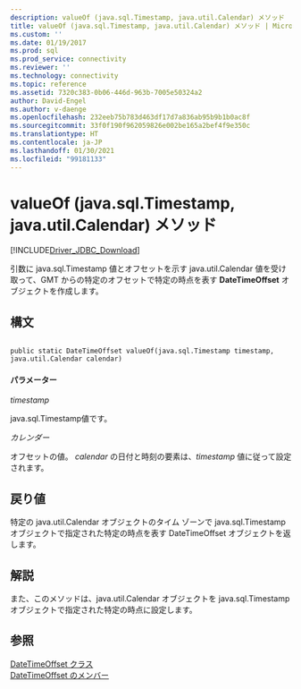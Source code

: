 ```yaml
---
description: valueOf (java.sql.Timestamp, java.util.Calendar) メソッド
title: valueOf (java.sql.Timestamp, java.util.Calendar) メソッド | Microsoft Docs
ms.custom: ''
ms.date: 01/19/2017
ms.prod: sql
ms.prod_service: connectivity
ms.reviewer: ''
ms.technology: connectivity
ms.topic: reference
ms.assetid: 7320c383-0b06-446d-963b-7005e50324a2
author: David-Engel
ms.author: v-daenge
ms.openlocfilehash: 232eeb75b783d463df17d7a836ab95b9b1b0ac8f
ms.sourcegitcommit: 33f0f190f962059826e002be165a2bef4f9e350c
ms.translationtype: HT
ms.contentlocale: ja-JP
ms.lasthandoff: 01/30/2021
ms.locfileid: "99181133"
---
```

# <a name="valueof-method-javasqltimestamp-javautilcalendar"></a>valueOf (java.sql.Timestamp, java.util.Calendar) メソッド
[!INCLUDE[Driver_JDBC_Download](../../../includes/driver_jdbc_download.md)]

  引数に java.sql.Timestamp 値とオフセットを示す java.util.Calendar 値を受け取って、GMT からの特定のオフセットで特定の時点を表す **DateTimeOffset** オブジェクトを作成します。  
  
## <a name="syntax"></a>構文  
  
```  
  
public static DateTimeOffset valueOf(java.sql.Timestamp timestamp, java.util.Calendar calendar)  
```  
  
#### <a name="parameters"></a>パラメーター  
 *timestamp*  
  
 java.sql.Timestamp値です。  
  
 *カレンダー*  
  
 オフセットの値。  *calendar* の日付と時刻の要素は、*timestamp* 値に従って設定されます。  
  
## <a name="return-value"></a>戻り値  
 特定の java.util.Calendar オブジェクトのタイム ゾーンで java.sql.Timestamp オブジェクトで指定された特定の時点を表す DateTimeOffset オブジェクトを返します。  
  
## <a name="remarks"></a>解説  
 また、このメソッドは、java.util.Calendar オブジェクトを java.sql.Timestamp オブジェクトで指定された特定の時点に設定します。  
  
## <a name="see-also"></a>参照  
 [DateTimeOffset クラス](../../../connect/jdbc/reference/datetimeoffset-class.md)   
 [DateTimeOffset のメンバー](../../../connect/jdbc/reference/datetimeoffset-members.md)  
  
  
